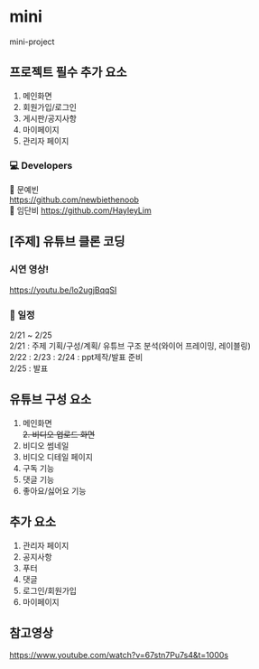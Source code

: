 # mini
mini-project   


## 프로젝트 필수 추가 요소

1. 메인화면  
2. 회원가입/로그인  
3. 게시판/공지사항  
4. 마이페이지  
5. 관리자 페이지  

### 💻 Developers
👩 문예빈  
 https://github.com/newbiethenoob  
👩 임단비
https://github.com/HayleyLim


## [주제] 유튜브 클론 코딩
 
### 시연 영상!
https://youtu.be/lo2ugjBqqSI

### 📝 일정  
2/21 ~ 2/25  
2/21 : 주제 기획/구성/계획/
        유튜브 구조 분석(와이어 프레이밍, 레이블링)   
2/22 : 
2/23 : 
2/24 : ppt제작/발표 준비  
2/25 : 발표  

## 유튜브 구성 요소
1. 메인화면  
~~2. 비디오 업로드 화면~~
3. 비디오 썸네일
4. 비디오 디테일 페이지
5. 구독 기능
6. 댓글 기능
7. 좋아요/싫어요 기능

## 추가 요소
1. 관리자 페이지  
2. 공지사항  
3. 푸터  
4. 댓글  
5. 로그인/회원가입
6. 마이페이지

## 참고영상
https://www.youtube.com/watch?v=67stn7Pu7s4&t=1000s
